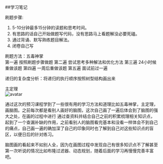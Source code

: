 ##学习笔记

刷题步骤:  
1. 5-10分钟最多15分钟的读题和思考时间。
2. 有思路的话自己开始做题写代码，没有思路马上看题解没必要死磕。
3. 通过背诵、默写熟练题目解法。
4. 闭卷自己写

刷题方法：五毒神掌  
第一遍 按照刷题步骤做题
第二遍 尝试思考多种解法和优化方法
第三遍 24小时候重做该题
第四遍 一周后重做该题
第五遍 面试前过一遍  

递归的复杂度分析：将递归的执行顺序按照树型结构画出来

主定理   
![avatar](https://raw.githubusercontent.com/cxl123156/algorithm007-class01/master/Week_%E9%A2%84%E4%B9%A0/G20200343040257/%E4%B8%BB%E5%AE%9A%E7%90%86.PNG)
   
通过这次的预习课程学到了一些很有用的学习方法和道理比如五毒神掌，主定理，画脑图。之前每次都是看别人画好的脑图，这次自己画了一遍后体会到了脑图的强大之处，在画的过程中进行
通过查资料并结合自己之前的积累梳理相关知识点，起到了一个查漏补缺的作用，之前看别人的脑图看完基本和没看一样体会不到自己的痛点，自己画一遍的确加深了自己的印象同时也了解到自己对这些知识点的盲区，以便日后的针对练习。
  
脑图画的看起来不如别人全，因为在画图过程中发现自己有很多知识点不了解甚至第一次听说的情况比如布隆过滤器、动态规划，随着后面的学习再慢慢完善丰富吧。  
  